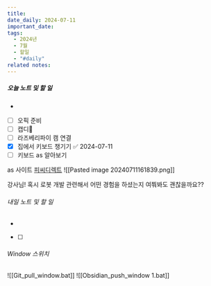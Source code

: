 ```yaml
---
title: 
date_daily: 2024-07-11
important_date: 
tags:
  - 2024년
  - 7월
  - 할일
  - "#daily"
related notes:
---
```

##### 오늘 노트 및 할 일 
- 
- [ ] 오픽 준비
- [ ] 캡디🔼 
- [ ] 라즈베리파이 캠 연결
- [x] 집에서 키보드 챙기기 ✅ 2024-07-11
- [ ] 키보드 as 알아보기

as 사이트
[피씨디렉트](https://pcdirect.co.kr/70)
![[Pasted image 20240711161839.png]]

강사님! 혹시 로봇 개발 관련해서 어떤 경험을 하셨는지 여쭤봐도 괜찮을까요??

###### 내일 노트 및 할 일
- 
- [ ] 


######  Window 스위치
![[Git_pull_window.bat]]
![[Obsidian_push_window 1.bat]]

